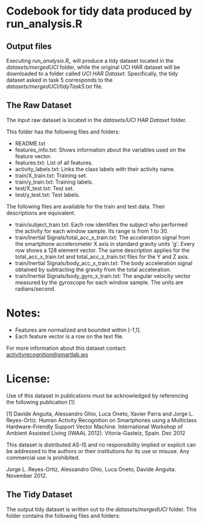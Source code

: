# Codebook for tidy data produced by run\_analysis.R

## Output files

Executing <i>run_analysis.R_</i> will produce a tidy dataset located in the _datasets/mergedUCI_ folder, while the original 
UCI HAR dataset will be downloaded to a folder called _UCI HAR Dataset_.
Specifically, the tidy dataset asked in task 5 corresponds to the _datasets/mergedUCI/tidyTask5.txt_ file.

## The Raw Dataset

The input raw dataset is located in the _datasets/UCI HAR Dataset_ folder.

This folder has the following files and folders:
* README.txt
* features\_info.txt: Shows information about the variables used on the feature vector.
* features.txt: List of all features.
* activity\_labels.txt: Links the class labels with their activity name.
* train/X\_train.txt: Training set.
* train/y\_train.txt: Training labels.
* test/X\_test.txt: Test set.
* test/y\_test.txt: Test labels.

The following files are available for the train and test data. Their descriptions are equivalent.

* train/subject\_train.txt: Each row identifies the subject who performed the activity for each window sample. Its range is from 1 to 30.
* train/Inertial Signals/total\_acc\_x\_train.txt: The acceleration signal from the smartphone accelerometer X axis in standard gravity units 'g'. Every row shows a 128 element vector. The same description applies for the total\_acc\_x\_train.txt and total\_acc\_z\_train.txt files for the Y and Z axis.
* train/Inertial Signals/body\_acc\_x\_train.txt: The body acceleration signal obtained by subtracting the gravity from the total acceleration.
* train/Inertial Signals/body\_gyro\_x\_train.txt: The angular velocity vector measured by the gyroscope for each window sample. The units are radians/second.

Notes:
======
* Features are normalized and bounded within [-1,1].
* Each feature vector is a row on the text file.

For more information about this dataset contact: activityrecognition@smartlab.ws

License:
========
Use of this dataset in publications must be acknowledged by referencing the following publication [1]

[1] Davide Anguita, Alessandro Ghio, Luca Oneto, Xavier Parra and Jorge L. Reyes-Ortiz. Human Activity Recognition on Smartphones using a Multiclass Hardware-Friendly Support Vector Machine. International Workshop of Ambient Assisted Living (IWAAL 2012). Vitoria-Gasteiz, Spain. Dec 2012

This dataset is distributed AS-IS and no responsibility implied or explicit can be addressed to the authors or their institutions for its use or misuse. Any commercial use is prohibited.

Jorge L. Reyes-Ortiz, Alessandro Ghio, Luca Oneto, Davide Anguita. November 2012.


## The Tidy Dataset

The output tidy dataset is written out to the _datasets/mergedUCI_ folder.
This folder contains the following files and folders:

